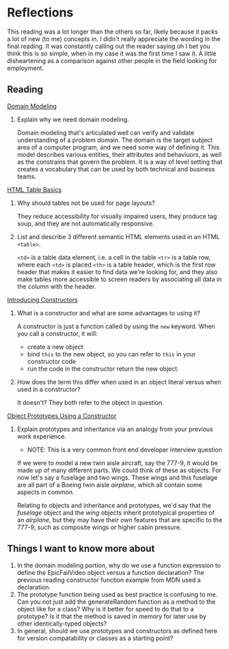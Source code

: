 # Reflections

This reading was a lot longer than the others so far, likely because it packs a lot of new (to me) concepts in. I didn't really appreciate the wording in the final reading. It was constantly calling out the reader saying oh I bet you think this is so simple, when in my case it was the first time I saw it. A little disheartening as a comparison against other people in the field looking for employment.

## Reading

[Domain Modeling](https://github.com/codefellows/domain_modeling#domain-modeling)

1. Explain why we need domain modeling.

    Domain modeling that's articulated well can verify and validate understanding of a problem domain. The domain is the target subject area of a computer program, and we need some way of defining it. This model describes various entities, their attributes and behaviuors, as well as the constrains that govern the problem. It is a way of level setting that creates a vocabulary that can be used by both technical and business teams.

[HTML Table Basics](https://developer.mozilla.org/en-US/docs/Learn/HTML/Tables/Advanced)

1. Why should tables not be used for page layouts?

    They reduce accessibility for visually impaired users, they produce tag soup, and they are not automatically responsive.

2. List and describe 3 different semantic HTML elements used in an HTML `<table>`.

    `<td>` is a table data element, i.e. a cell in the table
    `<tr>` is a table row, where each `<td>` is placed
    `<th>` is a table header, which is the first row header that makes it easier to find data we're looking for, and they also make tables more accessible to screen readers by associating all data in the column with the header.

[Introducing Constructors](https://developer.mozilla.org/en-US/docs/Learn/JavaScript/Objects/Basics#introducing_constructors)

1. What is a constructor and what are some advantages to using it?

    A constructor is just a function called by using the `new` keyword. When you call a constructor, it will:

    - create a new object
    - bind `this` to the new object, so you can refer to `this` in your constructor code
    - run the code in the constructor
return the new object.

2. How does the term this differ when used in an object literal versus when used in a constructor?

    It doesn't? They both refer to the object in question.

[Object Prototypes Using a Constructor](https://ui.dev/beginners-guide-to-javascript-prototype)

1. Explain prototypes and inheritance via an analogy from your previous work experience.
    - NOTE: This is a very common front end developer interview question

    If we were to model a new twin aisle aircraft, say the 777-9, it would be made up of many different parts. We could think of these as objects. For now let's say a fuselage and two wings. These wings and this fuselage are all part of a Boeing twin aisle *airplane*, which all contain some aspects in common.

     Relating to objects and inheritance and prototypes, we'd say that the *fuselage* object and the *wing* objects inherit prototypical properties of an *airplane*, but they may have their own features that are specific to the 777-9, such as composite wings or higher cabin pressure.

## Things I want to know more about

1. In the domain modeling portion, why do we use a function expression to define the EpicFailVideo object versus a function declaration? The previous reading constructor function example from MDN used a declaration.
2. The prototype function being used as best practice is confusing to me. Can you not just add the generateRandom function as a method to the object like for a class? Why is it better for speed to do that to a prototype? Is it that the method is saved in memory for later use by other identically-typed objects?
3. In general, should we use prototypes and constructors as defined here for version compatability or classes as a starting point?
